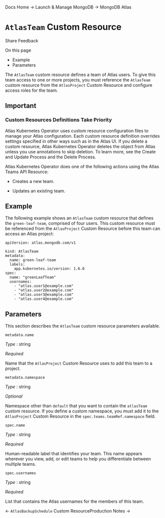 Docs Home → Launch & Manage MongoDB → MongoDB Atlas

# `AtlasTeam` Custom Resource

Share Feedback

On this page

  * Example
  * Parameters

The `AtlasTeam` custom resource defines a team of Atlas users. To give this
team access to one or more projects, you must reference the `AtlasTeam` custom
resource from the `AtlasProject` Custom Resource and configure access roles
for the team.

## Important

### Custom Resources Definitions Take Priority

Atlas Kubernetes Operator uses custom resource configuration files to manage
your Atlas configuration. Each custom resource definition overrides settings
specified in other ways such as in the Atlas UI. If you delete a custom
resource, Atlas Kubernetes Operator deletes the object from Atlas unless you
use annotations to skip deletion. To learn more, see the Create and Update
Process and the Delete Process.

Atlas Kubernetes Operator does one of the following actions using the Atlas
Teams API Resource:

  * Creates a new team.

  * Updates an existing team.

## Example

The following example shows an `AtlasTeam` custom resource that defines the
`green-leaf-team`, comprised of four users. This custom resource must be
referenced from the `AtlasProject` Custom Resource before this team can access
an Atlas project:

    
    
    apiVersion: atlas.mongodb.com/v1  
      
    kind: AtlasTeam  
    metadata:  
      name: green-leaf-team  
      labels:  
        app.kubernetes.io/version: 1.6.0  
    spec:  
      name: "greenLeafTeam"  
      usernames:  
        - "atlas.user1@example.com"  
        - "atlas.user2@example.com"  
        - "atlas.user3@example.com"  
        - "atlas.user4@example.com"  
  
## Parameters

This section describes the `AtlasTeam` custom resource parameters available.

`metadata.name`

    

 _Type_ : string

 _Required_

Name that the `AtlasProject` Custom Resource uses to add this team to a
project.

`metadata.namespace`

    

 _Type_ : string

 _Optional_

Namespace other than `default` that you want to contain the `atlasTeam` custom
resource. If you define a custom namespace, you must add it to the
`AtlasProject` Custom Resource in the `spec.teams.teamRef.namespace` field.

`spec.name`

    

 _Type_ : string

 _Required_

Human-readable label that identifies your team. This name appears wherever you
view, add, or edit teams to help you differentiate between multiple teams.

`spec.usernames`

    

 _Type_ : string

 _Required_

List that contains the Atlas usernames for the members of this team.

← `AtlasBackupSchedule` Custom ResourceProduction Notes →

